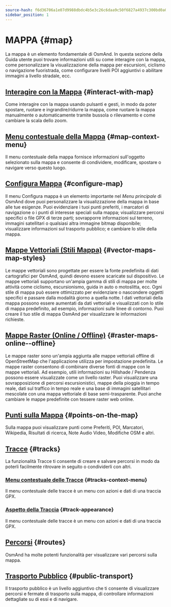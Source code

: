 ```yaml
---
source-hash: f6d36706a1e07d9988dbdc4b5e3c26c6daa9c50f6827a4937c300bd0a0b42708
sidebar_position: 1
---
```


# MAPPA {#map}

La mappa è un elemento fondamentale di OsmAnd. In questa sezione della Guida utente puoi trovare informazioni utili su come interagire con la mappa, come personalizzare la visualizzazione della mappa per escursioni, ciclismo o navigazione fuoristrada, come configurare livelli POI aggiuntivi o abilitare immagini a livello stradale, ecc.

## [Interagire con la Mappa](./interact-with-map.md) {#interact-with-map}

Come interagire con la mappa usando pulsanti e gesti, in modo da poter spostare, ruotare e ingrandire/ridurre la mappa, come ruotare la mappa manualmente o automaticamente tramite bussola o rilevamento e come cambiare la scala dello zoom.

## [Menu contestuale della Mappa](./map-context-menu.md) {#map-context-menu}

Il menu contestuale della mappa fornisce informazioni sull'oggetto selezionato sulla mappa e consente di condividere, modificare, spostare o navigare verso questo luogo.

## [Configura Mappa](./configure-map-menu.md) {#configure-map}

Il menu Configura mappa è un elemento importante nel *Menu principale* di OsmAnd dove puoi personalizzare la visualizzazione della mappa in base alle tue esigenze. Puoi evidenziare i tuoi punti preferiti, i marcatori di navigazione o i punti di interesse speciali sulla mappa; visualizzare percorsi specifici o file GPX di terze parti; sovrapporre informazioni sul terreno, immagini satellitari o qualsiasi altra immagine bitmap disponibile; visualizzare informazioni sul trasporto pubblico; e cambiare lo stile della mappa.

## [Mappe Vettoriali (Stili Mappa)](./vector-maps.md) {#vector-maps-map-styles}

Le mappe vettoriali sono progettate per essere la fonte predefinita di dati cartografici per OsmAnd, quindi devono essere scaricate sul dispositivo. Le mappe vettoriali supportano un'ampia gamma di stili di mappa per molte attività come ciclismo, escursionismo, guida in auto o motoslitta, ecc. Ogni stile di mappa può essere ottimizzato per evidenziare o nascondere oggetti specifici e passare dalla modalità giorno a quella notte. I dati vettoriali della mappa possono essere aumentati da dati vettoriali e visualizzati con lo stile di mappa predefinito, ad esempio, informazioni sulle linee di contorno. Puoi creare il tuo stile di mappa OsmAnd per visualizzare le informazioni richieste.

## [Mappe Raster (Online / Offline)](./raster-maps.md) {#raster-maps-online--offline}

Le mappe raster sono un'ampia aggiunta alle mappe vettoriali offline di OpenStreetMap che l'applicazione utilizza per impostazione predefinita. Le mappe raster consentono di combinare diverse fonti di mappe con le mappe vettoriali. Ad esempio, utili informazioni su Hillshade / Pendenza possono essere visualizzate come un livello raster. Puoi visualizzare una sovrapposizione di percorsi escursionistici, mappe della pioggia in tempo reale, dati sul traffico in tempo reale e una base di immagini satellitari mescolate con una mappa vettoriale di base semi-trasparente. Puoi anche cambiare le mappe predefinite con tessere raster web online.

## [Punti sulla Mappa](./point-layers-on-map.md) {#points-on-the-map}

Sulla mappa puoi visualizzare punti come Preferiti, POI, Marcatori, Wikipedia, Risultati di ricerca, Note Audio Video, Modifiche OSM e altri.

## [Tracce](./tracks) {#tracks}

La funzionalità Tracce ti consente di creare e salvare percorsi in modo da poterli facilmente ritrovare in seguito o condividerli con altri.

### [Menu contestuale delle Tracce](./tracks/track-context-menu.md) {#tracks-context-menu}

Il menu contestuale delle tracce è un menu con azioni e dati di una traccia GPX.

### [Aspetto della Traccia](./tracks/appearance.md) {#track-appearance}

Il menu contestuale delle tracce è un menu con azioni e dati di una traccia GPX.

## [Percorsi](./routes.md) {#routes}

OsmAnd ha molte potenti funzionalità per visualizzare vari percorsi sulla mappa.

## [Trasporto Pubblico](./public-transport.md) {#public-transport}

Il trasporto pubblico è un livello aggiuntivo che ti consente di visualizzare percorsi e fermate di trasporto sulla mappa, di controllare informazioni dettagliate su di essi e di navigare.